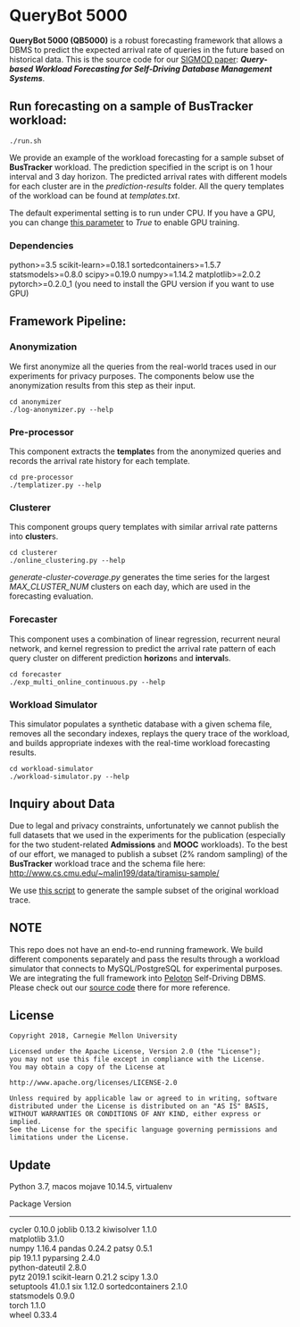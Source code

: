 # QueryBot 5000
**QueryBot 5000 (QB5000)** is a  robust forecasting framework that allows a DBMS to predict the expected arrival rate of queries
in the future based on historical data. This is the source code for our 
[SIGMOD paper](http://www.cs.cmu.edu/~malin199/publications/2018.forecasting.sigmod.pdf): **_Query-based Workload Forecasting for Self-Driving Database Management Systems_**.

## Run forecasting on a sample of BusTracker workload:
    ./run.sh
We provide an example of the workload forecasting for a sample subset of **BusTracker** workload. The prediction specified in the script is on 1 hour interval and 3 day horizon. The predicted arrival rates with different models for each cluster are in the _prediction-results_ folder. All the query templates of the workload can be found at _templates.txt_.

The default experimental setting is to run under CPU. If you have a GPU, you can change [this parameter](https://github.com/malin1993ml/QueryBot5000/blob/master/forecaster/exp_multi_online_continuous.py#L101) to _True_ to enable GPU training.

### Dependencies
python>=3.5
scikit-learn>=0.18.1
sortedcontainers>=1.5.7
statsmodels>=0.8.0
scipy>=0.19.0
numpy>=1.14.2
matplotlib>=2.0.2
pytorch>=0.2.0_1 (you need to install the GPU version if you want to use GPU)

## Framework Pipeline:

### Anonymization
We first anonymize all the queries from the real-world traces used in our experiments for privacy purposes. The components below use the anonymization results from this step as their input.

    cd anonymizer
    ./log-anonymizer.py --help
    
### Pre-processor
This component extracts the **template**s from the anonymized queries and records the arrival rate history for each template.

    cd pre-processor
    ./templatizer.py --help
    
### Clusterer
This component groups query templates with similar arrival rate patterns into **cluster**s.

    cd clusterer
    ./online_clustering.py --help
_generate-cluster-coverage.py_ generates the time series for the largest _MAX_CLUSTER_NUM_ clusters on each day, which are used in the forecasting evaluation.
    
### Forecaster
This component uses a combination of linear regression, recurrent neural network, and kernel regression to predict the arrival rate pattern of each query cluster on different prediction **horizon**s and **interval**s.

    cd forecaster
    ./exp_multi_online_continuous.py --help
 
### Workload Simulator
This simulator populates a synthetic database with a given schema file, removes all the secondary indexes, replays the query trace of the workload, and builds appropriate indexes with the real-time workload forecasting results.

    cd workload-simulator
    ./workload-simulator.py --help
    
## Inquiry about Data
Due to legal and privacy constraints, unfortunately we cannot publish the full datasets that we used in the experiments for the publication (especially for the two student-related **Admissions** and **MOOC** workloads). To the best of our effort, we managed to publish a subset (2% random sampling) of the **BusTracker** workload trace and the schema file here:
http://www.cs.cmu.edu/~malin199/data/tiramisu-sample/

We use [this script](https://github.com/malin1993ml/QueryBot5000/blob/master/anonymizer/run-sampler.sh) to generate the sample subset of the original workload trace.
    
## NOTE
This repo does not have an end-to-end running framework. We build different components separately and pass the results through a workload simulator that connects to MySQL/PostgreSQL for experimental purposes. We are integrating the full framework into [Peloton](http://pelotondb.io/) Self-Driving DBMS. Please check out our [source code](https://github.com/cmu-db/peloton/tree/master/src/include/brain) there for more reference.

## License
    Copyright 2018, Carnegie Mellon University

    Licensed under the Apache License, Version 2.0 (the "License");
    you may not use this file except in compliance with the License.
    You may obtain a copy of the License at

    http://www.apache.org/licenses/LICENSE-2.0

    Unless required by applicable law or agreed to in writing, software
    distributed under the License is distributed on an "AS IS" BASIS,
    WITHOUT WARRANTIES OR CONDITIONS OF ANY KIND, either express or implied.
    See the License for the specific language governing permissions and
    limitations under the License.


## Update
Python 3.7, macos mojave 10.14.5, virtualenv

Package          Version
---------------- -------
cycler           0.10.0 
joblib           0.13.2 
kiwisolver       1.1.0  
matplotlib       3.1.0  
numpy            1.16.4 
pandas           0.24.2 
patsy            0.5.1  
pip              19.1.1 
pyparsing        2.4.0  
python-dateutil  2.8.0  
pytz             2019.1 
scikit-learn     0.21.2 
scipy            1.3.0  
setuptools       41.0.1 
six              1.12.0 
sortedcontainers 2.1.0  
statsmodels      0.9.0  
torch            1.1.0  
wheel            0.33.4 
